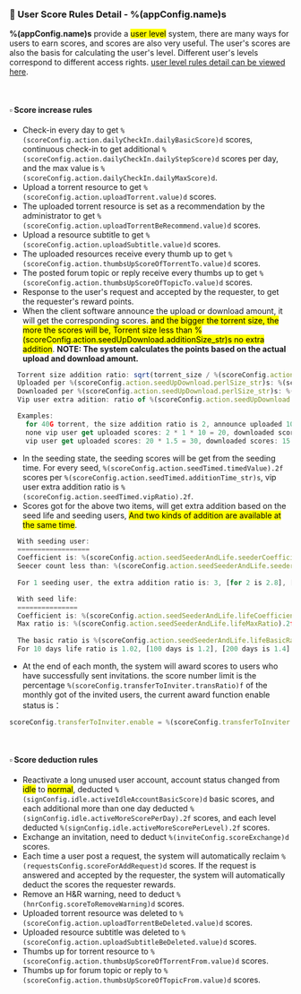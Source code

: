 ### :orange_book: User Score Rules Detail - %(appConfig.name)s

**%(appConfig.name)s** provide a <mark>user level</mark> system, there are many ways for users to earn scores, and scores are also very useful. The user's scores are also the basis for calculating the user's level. Different user's levels correspond to different access rights. [user level rules detail can be viewed here](/about/manual/userLevelRules).

&emsp;

#### :white_small_square: Score increase rules
* Check-in every day to get `%(scoreConfig.action.dailyCheckIn.dailyBasicScore)d` scores, continuous check-in to get additional `%(scoreConfig.action.dailyCheckIn.dailyStepScore)d` scores per day, and the max value is `%(scoreConfig.action.dailyCheckIn.dailyMaxScore)d`.
* Upload a torrent resource to get `%(scoreConfig.action.uploadTorrent.value)d` scores.
* The uploaded torrent resource is set as a recommendation by the administrator to get `%(scoreConfig.action.uploadTorrentBeRecommend.value)d` scores.
* Upload a resource subtitle to get `%(scoreConfig.action.uploadSubtitle.value)d` scores.
* The uploaded resources receive every thumb up to get `%(scoreConfig.action.thumbsUpScoreOfTorrentTo.value)d` scores.
* The posted forum topic or reply receive every thumbs up to get `%(scoreConfig.action.thumbsUpScoreOfTopicTo.value)d` scores.
* Response to the user's request and accepted by the requester, to get the requester's reward points.
* When the client software announce the upload or download amount, it will get the corresponding scores. <mark>and the bigger the torrent size, the more the scores will be, Torrent size less than %(scoreConfig.action.seedUpDownload.additionSize_str)s no extra addition</mark>.
  <span class="text-danger">**NOTE: The system calculates the points based on the actual upload and download amount.**</span>
```javascript
  Torrent size addition ratio: sqrt(torrent_size / %(scoreConfig.action.seedUpDownload.additionSize_str)s).
  Uploaded per %(scoreConfig.action.seedUpDownload.perlSize_str)s: %(scoreConfig.action.seedUpDownload.uploadValue).2f scores.
  Downloaded per %(scoreConfig.action.seedUpDownload.perlSize_str)s: %(scoreConfig.action.seedUpDownload.downloadValue).2f scores.
  Vip user extra adition: ratio of %(scoreConfig.action.seedUpDownload.vipRatio).2f

  Examples: 
    for 40G torrent, the size addition ratio is 2, announce uploaded 10G and downloaded 15G,
    none vip user get uploaded scores: 2 * 1 * 10 = 20, downloaded scores: 2 * 0.5 * 15 = 15. 
    vip user get uploaded scores: 20 * 1.5 = 30, downloaded scores: 15 * 1.5 = 22.5.
```
* In the seeding state, the seeding scores will be get from the seeding time. For every seed, `%(scoreConfig.action.seedTimed.timedValue).2f` scores per `%(scoreConfig.action.seedTimed.additionTime_str)s`, vip user extra addition ratio is `%(scoreConfig.action.seedTimed.vipRatio).2f`.
* Scores got for the above two items, will get extra addition based on the seed life and seeding users, <mark>And two kinds of addition are available at the same time</mark>.
```javascript
  With seeding user:
  ==================
  Coefficient is: %(scoreConfig.action.seedSeederAndLife.seederCoefficient).2f
  Seecer count less than: %(scoreConfig.action.seedSeederAndLife.seederCount)d
  
  For 1 seeding user, the extra addition ratio is: 3, [for 2 is 2.8], [for 3 is 2.6], [for 4 is 2.4], [for 5 is 2.2], [for 6 is 2.0], [for 7 is 1.8], [for 8 is 1.6], [for 9 is 1.4], [for 10 is 1.2], [more than 10 is 1, same as no extra addition].
```
```javascript
  With seed life:
  ===============
  Coefficient is: %(scoreConfig.action.seedSeederAndLife.lifeCoefficientOfDay).3f
  Max ratio is: %(scoreConfig.action.seedSeederAndLife.lifeMaxRatio).2f
  
  The basic ratio is %(scoreConfig.action.seedSeederAndLife.lifeBasicRatio).2f, increase %(scoreConfig.action.seedSeederAndLife.lifeCoefficientOfDay).3f every day.
  For 10 days life ratio is 1.02, [100 days is 1.2], [200 days is 1.4] etc, the max ratio is %(scoreConfig.action.seedSeederAndLife.lifeMaxRatio).2f.
```
* At the end of each month, the system will award scores to users who have successfully sent invitations. the score number limit is the percentage `%(scoreConfig.transferToInviter.transRatio)f` of the monthly got of the invited users, the current award function enable status is：
```javascript
scoreConfig.transferToInviter.enable = %(scoreConfig.transferToInviter.enable)s
```

&emsp;

#### :white_small_square: Score deduction rules
* Reactivate a long unused user account, account status changed from <mark>idle</mark> to <mark>normal</mark>, deducted `%(signConfig.idle.activeIdleAccountBasicScore)d` basic scores, and each additional more than one day deducted `%(signConfig.idle.activeMoreScorePerDay).2f` scores, and each level deducted `%(signConfig.idle.activeMoreScorePerLevel).2f` scores.
* Exchange an invitation, need to deduct `%(inviteConfig.scoreExchange)d` scores.
* Each time a user post a request, the system will automatically reclaim `%(requestsConfig.scoreForAddRequest)d` scores. If the request is answered and accepted by the requester, the system will automatically deduct the scores the requester rewards.
* Remove an H&R warning, need to deduct `%(hnrConfig.scoreToRemoveWarning)d` scores.
* Uploaded torrent resource was deleted to `%(scoreConfig.action.uploadTorrentBeDeleted.value)d` scores.
* Uploaded resource subtitle was deleted to `%(scoreConfig.action.uploadSubtitleBeDeleted.value)d` scores.
* Thumbs up for torrent resource to `%(scoreConfig.action.thumbsUpScoreOfTorrentFrom.value)d` scores.
* Thumbs up for forum topic or reply to `%(scoreConfig.action.thumbsUpScoreOfTopicFrom.value)d` scores.